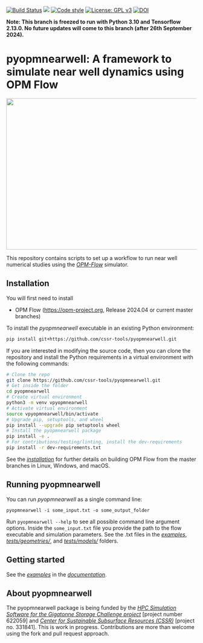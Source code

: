 [![Build Status](https://github.com/cssr-tools/pyopmnearwell/actions/workflows/CI.yml/badge.svg)](https://github.com/cssr-tools/pyopmnearwell/actions/workflows/CI.yml)
<a href="https://www.python.org/"><img src="https://img.shields.io/badge/python-3.10%20|%203.11|%203.12-blue.svg"></a>
[![Code style](https://img.shields.io/badge/code%20style-black-000000.svg)](https://github.com/ambv/black)
[![License: GPL v3](https://img.shields.io/badge/License-GPLv3-blue.svg)](https://www.gnu.org/licenses/gpl-3.0)
[![DOI](https://zenodo.org/badge/662625461.svg)](https://zenodo.org/doi/10.5281/zenodo.10266790)

**Note: This branch is freezed to run with Python 3.10 and Tensorflow 2.13.0. No future
updates will come to this branch (after 26th September 2024).**

# pyopmnearwell: A framework to simulate near well dynamics using OPM Flow

<img src="docs/text/figs/introduction.gif" width="830" height="400">

This repository contains scripts to set up a workflow to run near well numerical studies
using the [_OPM-Flow_](https://opm-project.org/?page_id=19) simulator.

## Installation
You will first need to install
* OPM Flow (https://opm-project.org, Release 2024.04 or current master branches)

To install the _pyopmnearwell_ executable in an existing Python environment: 

```bash
pip install git+https://github.com/cssr-tools/pyopmnearwell.git
```

If you are interested in modifying the source code, then you can clone the repository and 
install the Python requirements in a virtual environment with the following commands:

```bash
# Clone the repo
git clone https://github.com/cssr-tools/pyopmnearwell.git
# Get inside the folder
cd pyopmnearwell
# Create virtual environment
python3 -m venv vpyopmnearwell
# Activate virtual environment
source vpyopmnearwell/bin/activate
# Upgrade pip, setuptools, and wheel
pip install --upgrade pip setuptools wheel
# Install the pyopmnearwell package
pip install -e .
# For contributions/testing/linting, install the dev-requirements
pip install -r dev-requirements.txt
``` 

See the [_installation_](https://cssr-tools.github.io/pyopmnearwell/installation.html) for further details on building OPM Flow from the master branches
in Linux, Windows, and macOS.

## Running pyopmnearwell
You can run _pyopmnearwell_ as a single command line:
```
pyopmnearwell -i some_input.txt -o some_output_folder
```
Run `pyopmnearwell --help` to see all possible command line 
argument options. Inside the `some_input.txt` file you provide the path to the
flow executable and simulation parameters. See the .txt files in the [_examples_](https://github.com/cssr-tools/pyopmnearwell/tree/main/examples),
[_tests/geometries/_](https://github.com/cssr-tools/pyopmnearwell/tree/main/tests/geometries), and [_tests/models/_](https://github.com/cssr-tools/pyopmnearwell/tree/main/tests/models) folders. 

## Getting started
See the [_examples_](https://cssr-tools.github.io/pyopmnearwell/examples.html) in the [_documentation_](https://cssr-tools.github.io/pyopmnearwell/introduction.html).

## About pyopmnearwell
The pyopmnearwell package is being funded by the [_HPC Simulation Software for the Gigatonne Storage Challenge project_](https://www.norceresearch.no/en/projects/hpc-simulation-software-for-the-gigatonne-storage-challenge) [project number 622059] and [_Center for Sustainable Subsurface Resources (CSSR)_](https://cssr.no) 
[project no. 331841].
This is work in progress.
Contributions are more than welcome using the fork and pull request approach.
